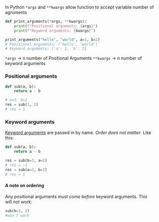 In Python `*args` and `**kwargs` allow function to accept variable number of agruments

```python
def print_arguments(*args, **kwargs):
    print(f"Positional arguments: {args}")
    print(f"Keyword arguments: {kwargs}")

print_arguments("hello", "world", a=1, b=2)
# Positional arguments: ('hello', 'world')
# Keyword arguments: {'a': 1, 'b': 2}
```

`*args` -> n number of Positional Arguments
`**kwargs` -> n number of keyword arguments

### Positional arguments
```python
def sub(a, b):
    return a - b

# a=3, b=2
res = sub(3, 2)
# res = 1
```

### Keyword arguments

[Keyword arguments](https://docs.python.org/3/tutorial/controlflow.html#keyword-arguments) are passed in by name. _Order does not matter_. Like this:

```python
def sub(a, b):
    return a - b

res = sub(b=3, a=2)
# res = -1
res = sub(a=3, b=2)
# res = 1
```

#### A note on ordering
Any positional arguments _must come before_ keyword arguments. This will _not_ work:
```python
sub(b=3, 2)
#won't work
```
